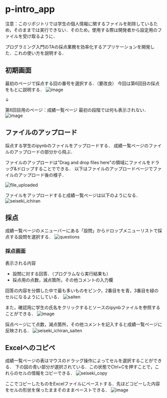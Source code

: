 # p-intro_app

注意：このリポジトリでは学生の個人情報に関するファイルを削除しているため，そのままでは実行できない．そのため，使用する際は開発者から設定用のファイルを受け取るように．

プログラミング入門のTAの採点業務を効率化するアプリケーションを開発した．これの使い方を説明する．

## 初期画面
最初のページで採点する回の番号を選択する．（要改良）
今回は第6回目の採点をもとに説明する．
![image](https://github.com/itsutose/flask_tutrial/assets/94808308/67ac207d-736c-46e0-a6ea-8dd5fceb017f)

↓

第6回目用のページ：成績一覧ページ
最初の段階では何も表示されない．
![image](https://github.com/itsutose/flask_tutrial/assets/94808308/ac5e1768-4f5c-456f-bff8-2d7669c17f44)

## ファイルのアップロード
採点する学生のipynbのファイルをアップロードする．
成績一覧ページのファイルのアップロードの部分から飛ぶ．

ファイルのアップロードは"Drag and drop files here"の領域にファイルをドラッグ&ドロップすることでできる．
以下はファイルのアップロードページでファイルのアップロード後の様子．

![file_uploaded](https://github.com/itsutose/p-intro_app/assets/94808308/2e68594c-bbe5-416b-a699-fa76c615c5aa)

ファイルをアップロードすると成績一覧ページは以下のようになる．
![seiseki_ichiran](https://github.com/itsutose/p-intro_app/assets/94808308/239b3bb0-d625-42d2-994f-60299b68d79b)


## 採点
成績一覧ページのメニューバーにある「設問」からドロップメニューリストで採点する設問を選択する．
![questions](https://github.com/itsutose/p-intro_app/assets/94808308/a75a4d1e-2690-48c7-8cd7-e7f9f35fd7c4)

### 採点画面
表示される内容
- 設問に対する回答．（プログラムなら実行結果も）
- 採点用の点数，減点箇所，その他コメントの入力欄
  
回答の内容を分類した中で最も多いものをピンク，2番目をを青，3番目を緑のセルになるようにしている．
![saiten](https://github.com/itsutose/p-intro_app/assets/94808308/12b1b015-459c-4b99-a2d4-0777a84b953d)

また，確認用に学生の氏名をクリックするとソースのipynbファイルを参照することができる．
![image](https://github.com/itsutose/flask_tutrial/assets/94808308/38bba8b5-867b-4ead-9ab9-634d8805600b)


採点ページにて点数，減点箇所，その他コメントを記入すると成績一覧ページに反映される．
![seiseki_ichiran_saiten](https://github.com/itsutose/p-intro_app/assets/94808308/2ffd912e-049f-42c6-9230-371ea1288aec)


## Excelへのコピペ
成績一覧ページの表はマウスのドラッグ操作によってセルを選択することができる．
下の図の青い部分が選択されている．この状態でCtrl+Cを押すことで，これらのセルの情報をコピーできる．
![seiseki_copy](https://github.com/itsutose/p-intro_app/assets/94808308/c768c7ac-e1a0-4969-97cb-511436cc2482)

ここでコピーしたものをExcelファイルにペーストする．先ほどコピーした内容をセルの形状を保ったままそのままペーストできる．
![image](https://github.com/itsutose/flask_tutrial/assets/94808308/1c55b32b-4002-4ff7-a9cb-d4c76be8d101)

